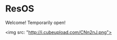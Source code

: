 <!DOCTYPE html>

<h1> ResOS </h1>
<p>Welcome! Temporarily open!</p>

<img src: "http://i.cubeupload.com/CNn2nJ.png">
